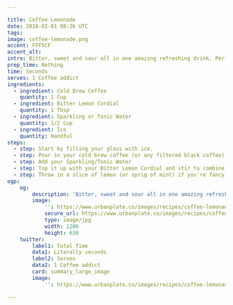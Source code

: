 ```yaml
---

title: Coffee Lemonade
date: 2018-02-01 08:26 UTC
tags:
image: coffee-lemonade.png
accent: FFF5CF
accent_alt: 
intro: Bitter, sweet and sour all in one amazing refreshing drink. Perfect for that hit in summer, or literally anytime... this thing is bloody good.
prep_time: Nothing
time: Seconds
serves: 1 Coffee addict
ingredients:
  - ingredient: Cold Brew Coffee
    quantity: 1 Cup
  - ingredient: Bitter Lemon Cordial
    quantity: 1 Tbsp
  - ingredient: Sparkling or Tonic Water
    quantity: 1/2 Cup
  - ingredient: Ice
    quantity: Handful
steps:
  - step: Start by filling your glass with ice.
  - step: Pour in your cold brew coffee (or any filtered black coffee).
  - step: Add your Sparkling/Tonic Water
  - step: Top it up with your Bitter Lemon Cordial and stir to combine.
  - step: Throw in a slice of lemon (or sprig of mint) if you're fancy (you are).
ogp:
    og:
        description: 'Bitter, sweet and sour all in one amazing refreshing drink. Perfect for that hit in summer, or literally anytime... this thing is bloody good.'
        image:
            '': https://www.urbanplate.co/images/recipes/coffee-lemonade-share.jpg
            secure_url: https://www.urbanplate.co/images/recipes/coffee-lemonade-share.jpg
            type: image/jpg
            width: 1200
            height: 630
    twitter:
        label1: Total Time
        data1: Literally seconds
        label2: Serves
        data2: 1 Coffee addict
        card: summary_large_image
        image:
            '': https://www.urbanplate.co/images/recipes/coffee-lemonade-share.jpg

---
```



